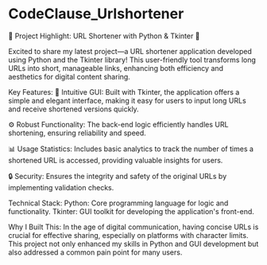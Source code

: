 # CodeClause_Urlshortener

🚀 Project Highlight: URL Shortener with Python & Tkinter 🚀

Excited to share my latest project—a URL shortener application developed using Python and the Tkinter library! This user-friendly tool transforms long URLs into short, manageable links, enhancing both efficiency and aesthetics for digital content sharing.

Key Features:
🔗 Intuitive GUI: Built with Tkinter, the application offers a simple and elegant interface, making it easy for users to input long URLs and receive shortened versions quickly.

⚙️ Robust Functionality: The back-end logic efficiently handles URL shortening, ensuring reliability and speed.

📊 Usage Statistics: Includes basic analytics to track the number of times a shortened URL is accessed, providing valuable insights for users.

🔒 Security: Ensures the integrity and safety of the original URLs by implementing validation checks.

Technical Stack:
Python: Core programming language for logic and functionality.
Tkinter: GUI toolkit for developing the application's front-end.


Why I Built This:
In the age of digital communication, having concise URLs is crucial for effective sharing, especially on platforms with character limits. This project not only enhanced my skills in Python and GUI development but also addressed a common pain point for many users.

